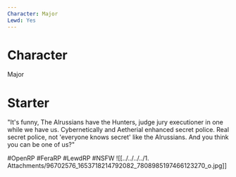 ```yaml
---
Character: Major
Lewd: Yes
---
```

# Character
Major

# Starter
"It's funny, The Alrussians have the Hunters, judge jury executioner in one while we have us. Cybernetically and Aetherial enhanced secret police. Real secret police, not 'everyone knows secret' like the Alrussians. And you think you can be one of us?"

#OpenRP #FeraRP #LewdRP #NSFW ![[../../../../1. Attachments/96702576_1653718214792082_7808985197466123270_o.jpg]]